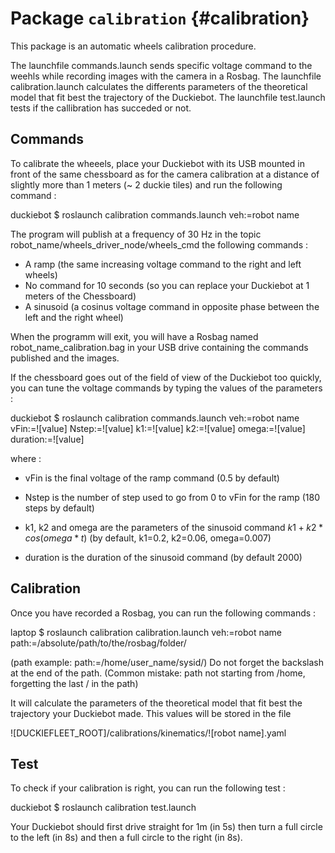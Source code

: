# Package `calibration` {#calibration}

<move-here src='#pkg_name-autogenerated'/>


This package is an automatic wheels calibration procedure. 

The launchfile commands.launch sends specific voltage command to the weehls while recording images with the camera in a Rosbag. 
The launchfile calibration.launch calculates the differents parameters of the theoretical model that fit best the trajectory of the Duckiebot.
The launchfile test.launch tests if the callibration has succeded or not.

## Commands

To calibrate the wheeels, place your Duckiebot with its USB mounted in front of the same chessboard as for the camera calibration at a distance of slightly more than 1 meters (~ 2 duckie tiles) and run the following command : 

duckiebot $ roslaunch calibration commands.launch veh:=robot name 

The program will publish at a frequency of 30 Hz in the topic robot_name/wheels_driver_node/wheels_cmd the following commands : 

- A ramp (the same increasing voltage command to the right and left wheels) 
- No command for 10 seconds (so you can replace your Duckiebot at 1 meters of the Chessboard)
- A sinusoid (a cosinus voltage command in opposite phase between the left and the right wheel)

When the programm will exit, you will have a Rosbag named robot_name_calibration.bag in your USB drive containing the commands published and the images. 


If the chessboard goes out of the field of view of the Duckiebot too quickly, you can tune the voltage commands by typing the values of the parameters :

duckiebot $ roslaunch calibration commands.launch veh:=robot name vFin:=![value] Nstep:=![value] k1:=![value] k2:=![value] omega:=![value] duration:=![value]

where :
- vFin is the final voltage of the ramp command (0.5 by default)
- Nstep is the number of step used to go from 0 to vFin for the ramp (180 steps by default)

- k1, k2 and omega are the parameters of the sinusoid command $k1 + k2*cos(omega*t)$ (by default, k1=0.2, k2=0.06, omega=0.007)
- duration is the duration of the sinusoid command (by default 2000)


## Calibration

Once you have recorded a Rosbag, you can run the following commands : 

laptop $ roslaunch calibration calibration.launch veh:=robot name  path:=/absolute/path/to/the/rosbag/folder/
    
(path example: path:=/home/user_name/sysid/) Do not forget the backslash at the end of the path. (Common mistake: path not starting from /home, forgetting the last / in the path)

It will calculate the parameters of the theoretical model that fit best the trajectory your Duckiebot made. This values will be stored in the file 

![DUCKIEFLEET_ROOT]/calibrations/kinematics/![robot name].yaml


## Test 

To check if your calibration is right, you can run the following test : 

duckiebot $ roslaunch calibration test.launch

Your Duckiebot should first drive straight for 1m (in 5s) then turn a full circle to the left (in 8s) and then a full circle to the right (in 8s).







